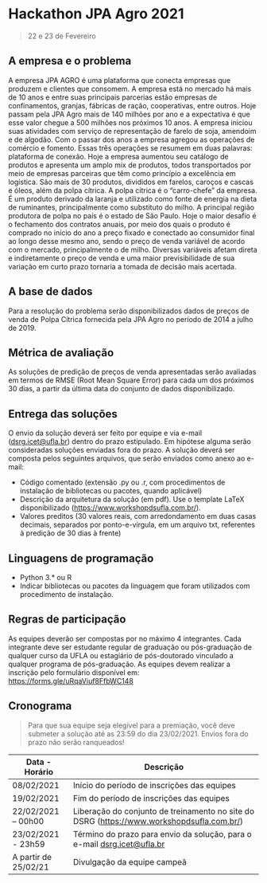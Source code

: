 # Hackathon JPA Agro 2021

> 22 e 23 de Fevereiro
 
## A empresa e o problema
 
A empresa JPA AGRO é uma plataforma que conecta empresas que produzem e clientes que consomem. A empresa está no mercado há mais de 10 anos e entre suas principais parcerias estão empresas de confinamentos, granjas, fábricas de ração, cooperativas, entre outros. Hoje passam pela JPA Agro mais de 140 milhões por ano e a expectativa é que esse valor chegue a 500 milhões nos próximos 10 anos.
A empresa iniciou suas atividades com serviço de representação de farelo de soja, amendoim e de algodão. Com o passar dos anos a empresa agregou as operações de comércio e fomento. Essas três operações se resumem em duas palavras: plataforma de conexão. Hoje a empresa aumentou seu catálogo de produtos e apresenta um amplo mix de produtos, todos transportados por meio de empresas parceiras que têm como princípio a excelência em logística. São mais de 30 produtos, divididos em farelos, caroços e cascas e óleos, além da polpa cítrica.
A polpa cítrica é o “carro-chefe” da empresa. É um produto derivado da laranja e utilizado como fonte de energia na dieta de ruminantes, principalmente como substituto do milho. A principal região produtora de polpa no país é o estado de São Paulo.
Hoje o maior desafio é o fechamento dos contratos anuais, por meio dos quais o produto é comprado no início do ano a preço fixado e conectado ao consumidor final ao longo desse mesmo ano, sendo o  preço de venda variável de acordo com o mercado, principalmente o de milho. Diversas variáveis afetam direta e indiretamente o preço de venda e uma maior previsibilidade de sua variação em curto prazo tornaria a tomada de decisão mais acertada. 

## A base de dados 

Para a resolução do problema serão disponibilizados dados de preços de venda de Polpa Cítrica fornecida pela JPA Agro no período de 2014 a julho de 2019. 

## Métrica de avaliação

As soluções de predição de preços de venda apresentadas serão avaliadas em termos de RMSE (Root Mean Square Error) para cada um dos próximos 30 dias, a partir da última data do conjunto de dados disponibilizado.

## Entrega das soluções

O envio da solução deverá ser feito por equipe e via e-mail (dsrg.icet@ufla.br) dentro do prazo estipulado. Em hipótese alguma serão consideradas soluções enviadas fora do prazo.
A solução deverá ser composta pelos seguintes arquivos, que serão enviados como anexo ao e-mail:
- Código comentado (extensão .py ou .r, com procedimentos de instalação de bibliotecas ou pacotes, quando aplicável)
- Descrição da arquitetura da solução (em pdf). Use o template LaTeX disponibilizado (https://www.workshopdsufla.com.br/). 
- Valores preditos (30 valores reais, com arredondamento em duas casas decimais, separados por ponto-e-vírgula, em um arquivo txt, referentes à predição de 30 dias à frente)

## Linguagens de programação

- Python 3.* ou R
- Indicar bibliotecas ou pacotes da linguagem que foram utilizados com procedimento de instalação. 

## Regras de participação

As equipes deverão ser compostas por no máximo 4 integrantes. Cada integrante deve ser estudante regular de graduação ou pós-graduação de qualquer curso da UFLA ou estagiário de pós-doutorado vinculado a qualquer programa de pós-graduação.
As equipes devem realizar a inscrição pelo formulário disponível em: https://forms.gle/uRqaViuf8FfbWC148

## Cronograma

> Para que sua equipe seja elegível para a premiação, você deve submeter a solução até as 23:59 do dia
23/02/2021. Envios fora do prazo não serão ranqueados!

| Data - Horário | Descrição |
|----------------------------|----------------------------|
| 08/02/2021 | Início do período de inscrições das equipes | 
| 19/02/2021 | Fim do período de inscrições das equipes | 
| 22/02/2021 – 00h00 | Liberação do conjunto de treinamento no site do DSRG (https://www.workshopdsufla.com.br/) | 
| 23/02/2021 - 23h59 | Término do prazo para envio da solução, para o e-mail dsrg.icet@ufla.br | 
| A partir de 25/02/21 | Divulgação da equipe campeã |

